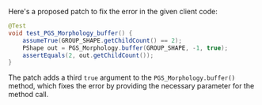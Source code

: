 Here's a proposed patch to fix the error in the given client code:
```java
@Test
void test_PGS_Morphology_buffer() {
    assumeTrue(GROUP_SHAPE.getChildCount() == 2);
    PShape out = PGS_Morphology.buffer(GROUP_SHAPE, -1, true);
    assertEquals(2, out.getChildCount());
}
```
The patch adds a third `true` argument to the `PGS_Morphology.buffer()` method, which fixes the error by providing the necessary parameter for the method call.